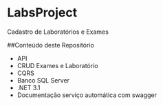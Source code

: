 # LabsProject
Cadastro de Laboratórios e Exames

##Conteúdo deste Repositório
- API
- CRUD Exames e Laboratório
- CQRS
- Banco SQL Server
- .NET 3.1
- Documentação serviço automática com swagger
